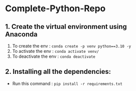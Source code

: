 # Complete-Python-Repo

## 1. Create the virtual environment using Anaconda
1. To create the env : `conda create -p venv python==3.10 -y`
2. To activate the env : `conda activate venv/`
3. To deactivate the env : `conda deactivate`

## 2. Installing all the dependencies:
- Run this command : `pip install -r requirements.txt`
